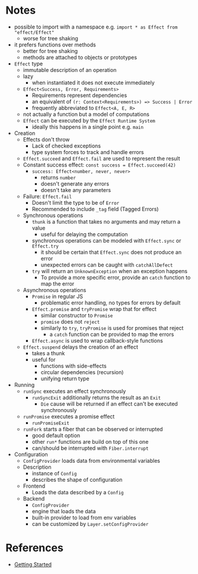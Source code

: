 # Notes
- possible to import with a namespace e.g. `import * as Effect from "effect/Effect"`
	- worse for tree shaking
- it prefers functions over methods
	- better for tree shaking
	- methods are attached to objects or prototypes
- `Effect` type
	- immutable description of an operation
	- lazy
		- when instantiated it does not execute immediately
	- `Effect<Success, Error, Requirements>`
		- Requirements represent dependencies
		- an equivalent of `(r: Context<Requirements>) => Success | Error`
		- frequently abbreviated to `Effect<A, E, R>`
	- not actually a function but a model of computations
	- `Effect` can be executed by the `Effect Runtime System`
		- ideally this happens in a single point e.g. `main`
- Creation
	- Effects don't throw
		- Lack of checked exceptions
		- type system forces to track and handle errors
	- `Effect.succeed` and `Effect.fail` are used to represent the result
	- Constant success effect: `const success = Effect.succeed(42)`
		- `success: Effect<number, never, never>`
			- returns `number`
			- doesn't generate any errors
			- doesn't take any parameters
	- Failure: `Effect.fail`
		- Doesn't limit the type to be of `Error`
		- Recommended to include `_tag` field (Tagged Errors)
	- Synchronous operations
		- `thunk` is a function that takes no arguments and may return a value
			- useful for delaying the computation
		- synchronous operations can be modeled with `Effect.sync` or `Effect.try`
			- it should be certain that `Effect.sync` does not produce an error
			- unexpected errors can be caught with `catchAllDefect`
		- `try` will return an `UnknownException` when an exception happens
			- To provide a more specific error, provide an `catch` function to map the error
	- Asynchronous operations
		- `Promise` in regular JS
			- problematic error handling, no types for errors by default
		- `Effect.promise` and `tryPromise` wrap that for effect
			- similar constructor to `Promise`
			- `promise` does not `reject`
			- similarly to `try`, `tryPromise` is used for promises that reject
				- a `catch` function can be provided to map the errors
		- `Effect.async` is used to wrap callback-style functions
	- `Effect.suspend` delays the creation of an effect
		- takes a thunk
		- useful for 
			- functions with side-effects
			- circular dependencies (recursion)
			- unifying return type
- Running
	- `runSync` executes an effect synchronously
		- `runSyncExit` additionally returns the result as an `Exit`
			- `Die` cause will be returned if an effect can't be executed synchronously
	- `runPromise` executes a promise effect
		- `runPromiseExit`
	- `runFork` starts a fiber that can be observed or interrupted
		- good default option
		- other `run*` functions are build on top of this one
		- can/should be interrupted with `Fiber.interrupt`
- Configuration
	- `ConfigProvider` loads data from environmental variables
	- Description
		- instance of `Config`
		- describes the shape of configuration
	- Frontend
		- Loads the data described by a `Config`
	- Backend
		- `ConfigProvider`
		- engine that loads the data
		- built-in provider to load from env variables
		- can be customized by `Layer.setConfigProvider`
# References
- [Getting Started](https://effect.website/docs/getting-started)